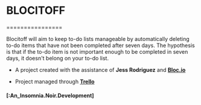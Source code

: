# **BLOCITOFF**
================

Blocitoff will aim to keep to-do lists manageable by automatically deleting to-do items that have not been completed after seven days. The hypothesis is that if the to-do item is not important enough to be completed in seven days, it doesn't belong on your to-do list.

* A project created with the assistance of __Jess Rodriguez__ and **[Bloc.io](http://www.bloc.io)**

* Project managed through **[Trello](https://trello.com/b/2POrhaoE)**


#### [:An_Insomnia.Noir.Development]
